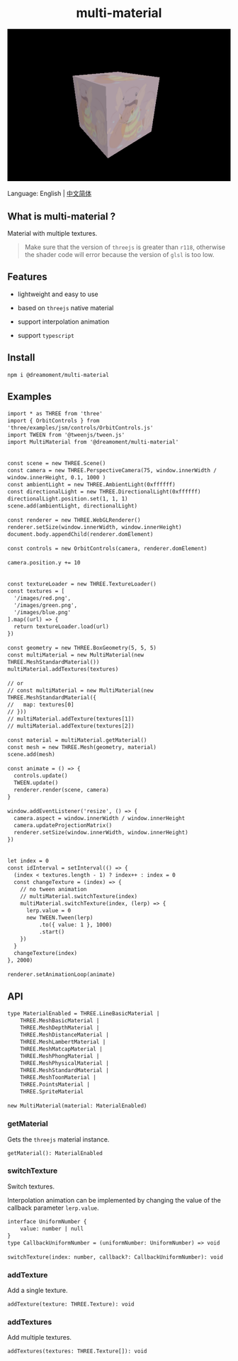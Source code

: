 <h1 align="center">multi-material</h1>

![](/docs/preview.gif)

Language: English | [中文简体](README_zh_cn.md)

## What is multi-material ?

Material with multiple textures.

> Make sure that the version of `threejs` is greater than `r118`, otherwise the shader code will error because the version of `glsl` is too low.

## Features

- lightweight and easy to use

- based on `threejs` native material

- support interpolation animation

- support `typescript`

## Install

```agsl
npm i @dreamoment/multi-material
```

## Examples

```
import * as THREE from 'three'
import { OrbitControls } from 'three/examples/jsm/controls/OrbitControls.js'
import TWEEN from '@tweenjs/tween.js'
import MultiMaterial from '@dreamoment/multi-material'


const scene = new THREE.Scene()
const camera = new THREE.PerspectiveCamera(75, window.innerWidth / window.innerHeight, 0.1, 1000 )
const ambientLight = new THREE.AmbientLight(0xffffff)
const directionalLight = new THREE.DirectionalLight(0xffffff)
directionalLight.position.set(1, 1, 1)
scene.add(ambientLight, directionalLight)

const renderer = new THREE.WebGLRenderer()
renderer.setSize(window.innerWidth, window.innerHeight)
document.body.appendChild(renderer.domElement)

const controls = new OrbitControls(camera, renderer.domElement)

camera.position.y += 10


const textureLoader = new THREE.TextureLoader()
const textures = [
  '/images/red.png',
  '/images/green.png',
  '/images/blue.png'
].map((url) => {
  return textureLoader.load(url)
})

const geometry = new THREE.BoxGeometry(5, 5, 5)
const multiMaterial = new MultiMaterial(new THREE.MeshStandardMaterial())
multiMaterial.addTextures(textures)

// or
// const multiMaterial = new MultiMaterial(new THREE.MeshStandardMaterial({
//   map: textures[0]
// }))
// multiMaterial.addTexture(textures[1])
// multiMaterial.addTexture(textures[2])

const material = multiMaterial.getMaterial()
const mesh = new THREE.Mesh(geometry, material)
scene.add(mesh)

const animate = () => {
  controls.update()
  TWEEN.update()
  renderer.render(scene, camera)
}

window.addEventListener('resize', () => {
  camera.aspect = window.innerWidth / window.innerHeight
  camera.updateProjectionMatrix()
  renderer.setSize(window.innerWidth, window.innerHeight)
})


let index = 0
const idInterval = setInterval(() => {
  (index < textures.length - 1) ? index++ : index = 0
  const changeTexture = (index) => {
    // no tween animation
    // multiMaterial.switchTexture(index)
    multiMaterial.switchTexture(index, (lerp) => {
      lerp.value = 0
      new TWEEN.Tween(lerp)
          .to({ value: 1 }, 1000)
          .start()
    })
  }
  changeTexture(index)
}, 2000)

renderer.setAnimationLoop(animate)
```

## API

```
type MaterialEnabled = THREE.LineBasicMaterial |
    THREE.MeshBasicMaterial |
    THREE.MeshDepthMaterial |
    THREE.MeshDistanceMaterial |
    THREE.MeshLambertMaterial |
    THREE.MeshMatcapMaterial |
    THREE.MeshPhongMaterial |
    THREE.MeshPhysicalMaterial |
    THREE.MeshStandardMaterial |
    THREE.MeshToonMaterial |
    THREE.PointsMaterial |
    THREE.SpriteMaterial

new MultiMaterial(material: MaterialEnabled)
```

### getMaterial

Gets the `threejs` material instance.

```
getMaterial(): MaterialEnabled
```

### switchTexture

Switch textures.

Interpolation animation can be implemented by changing the value of the callback parameter `lerp.value`.

```
interface UniformNumber {
    value: number | null
}
type CallbackUniformNumber = (uniformNumber: UniformNumber) => void

switchTexture(index: number, callback?: CallbackUniformNumber): void
```

### addTexture

Add a single texture.

```
addTexture(texture: THREE.Texture): void
```

### addTextures

Add multiple textures.

```
addTextures(textures: THREE.Texture[]): void
```